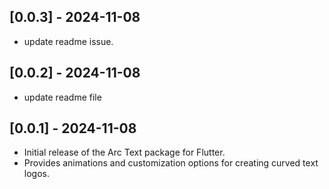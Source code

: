 ## [0.0.3] - 2024-11-08
- update readme issue.

## [0.0.2] - 2024-11-08
- update readme file 

## [0.0.1] - 2024-11-08
- Initial release of the Arc Text package for Flutter.
- Provides animations and customization options for creating curved text logos.
